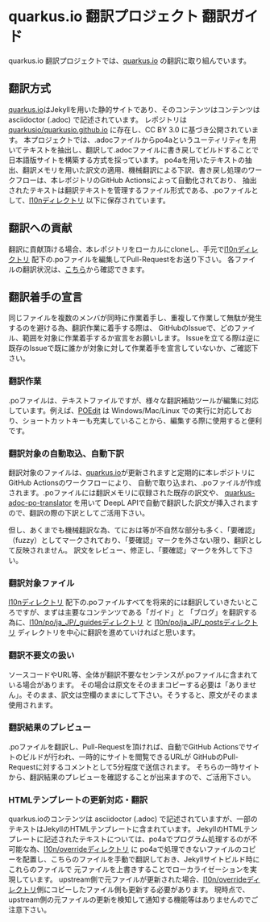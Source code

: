# quarkus.io 翻訳プロジェクト 翻訳ガイド

quarkus.io 翻訳プロジェクトでは、[quarkus.io](https://quarkus.io) の翻訳に取り組んでいます。

## 翻訳方式

[quarkus.io](https://quarkus.io)はJekyllを用いた静的サイトであり、そのコンテンツはコンテンツは asciidoctor (.adoc) で記述されています。
レポジトリは [quarkusio/quarkusio.github.io](https://github.com/quarkusio/quarkusio.github.io ) に存在し、CC BY 3.0 に基づき公開されています。
本プロジェクトでは、.adocファイルからpo4aというユーティリティを用いてテキストを抽出し、翻訳して.adocファイルに書き戻してビルドすることで日本語版サイトを構築する方式を採っています。
po4aを用いたテキストの抽出、翻訳メモリを用いた訳文の適用、機械翻訳による下訳、書き戻し処理のワークフローは、本レポジトリのGitHub Actionsによって自動化されており、
抽出されたテキストは翻訳テキストを管理するファイル形式である、.poファイルとして、[l10nディレクトリ](l10n) 以下に保存されています。

## 翻訳への貢献

翻訳に貢献頂ける場合、本レポジトリをローカルにcloneし、手元で[l10nディレクトリ](l10n) 配下の.poファイルを編集してPull-Requestをお送り下さい。
各ファイルの翻訳状況は、[こちら](l10n/stats/translation.csv)から確認できます。

## 翻訳着手の宣言

同じファイルを複数のメンバが同時に作業着手し、重複して作業して無駄が発生するのを避ける為、翻訳作業に着手する際は、
GitHubのIssueで、どのファイル、範囲を対象に作業着手するか宣言をお願いします。
Issueを立てる際は逆に既存のIssueで既に誰かが対象に対して作業着手を宣言していないか、ご確認下さい。

### 翻訳作業

.poファイルは、テキストファイルですが、様々な翻訳補助ツールが編集に対応しています。例えば、[POEdit](https://poedit.net/) は
Windows/Mac/Linux での実行に対応しており、ショートカットキーも充実していることから、編集する際に使用すると便利です。

### 翻訳対象の自動取込、自動下訳

翻訳対象のファイルは、[quarkus.io](https://quarkus.io)が更新されますと定期的に本レポジトリにGitHub Actionsのワークフローにより、
自動で取り込まれ、.poファイルが作成されます。.poファイルには翻訳メモリに収録された既存の訳文や、
[quarkus-adoc-po-translator](https://github.com/doc-l10n-kit/quarkus-adoc-po-translator) を用いて
DeepL APIで自動で翻訳した訳文が挿入されますので、翻訳の際の下訳としてご活用下さい。

但し、あくまでも機械翻訳な為、てにおは等が不自然な部分も多く、「要確認」（fuzzy）としてマークされており、「要確認」マークを外さない限り、翻訳として反映されません。
訳文をレビュー、修正し、「要確認」マークを外して下さい。

### 翻訳対象ファイル

[l10nディレクトリ](l10n) 配下の.poファイルすべてを将来的には翻訳していきたいところですが、まずは主要なコンテンツである「ガイド」と
「ブログ」を翻訳する為に、[l10n/po/ja_JP/_guidesディレクトリ](l10n/po/ja_JP/_guides) と
[l10n/po/ja_JP/_postsディレクトリ](l10n/po/ja_JP/_posts) ディレクトリを中心に翻訳を進めていければと思います。

### 翻訳不要文の扱い

ソースコードやURL等、全体が翻訳不要なセンテンスが.poファイルに含まれている場合があります。
その場合は原文をそのままコピーする必要は「ありません」。そのまま、訳文は空欄のままにして下さい。そうすると、原文がそのまま使用されます。

### 翻訳結果のプレビュー

.poファイルを翻訳し、Pull-Requestを頂ければ、自動でGitHub Actionsでサイトのビルドが行われ、一時的にサイトを閲覧できるURLが
GitHubのPull-Requestに対するコメントとして5分程度で送信されます。
そちらの一時サイトから、翻訳結果のプレビューを確認することが出来ますので、ご活用下さい。

### HTMLテンプレートの更新対応・翻訳

quarkus.ioのコンテンツは asciidoctor (.adoc) で記述されていますが、一部のテキストはJekyllのHTMLテンプレートに含まれています。
JekyllのHTMLテンプレートに記述されたテキストについては、po4aでプログラム処理するのが不可能な為、[l10n/overrideディレクトリ](l10n/override) に
po4aで処理できないファイルのコピーを配置し、こちらのファイルを手動で翻訳しておき、Jekyllサイトビルド時にこれらのファイルで
元ファイルを上書きすることでローカライゼーションを実現しています。
upstream側で元ファイルが更新された場合、[l10n/overrideディレクトリ](l10n/override)側にコピーしたファイル側も更新する必要があります。
現時点で、upstream側の元ファイルの更新を検知して通知する機能等はありませんのでご注意下さい。
